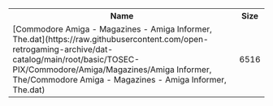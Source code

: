 <table>
<tr><th>Name</th><th>Size</th></tr>
<tr><td>[Commodore Amiga - Magazines - Amiga Informer, The.dat](https://raw.githubusercontent.com/open-retrogaming-archive/dat-catalog/main/root/basic/TOSEC-PIX/Commodore/Amiga/Magazines/Amiga Informer, The/Commodore Amiga - Magazines - Amiga Informer, The.dat)</td><td>6516</td></tr>
</table>
